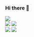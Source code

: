 ### Hi there 🍊   
![](https://github-profile-summary-cards.vercel.app/api/cards/profile-details?username=citrus1998&theme=github_dark)  
![](https://github-profile-summary-cards.vercel.app/api/cards/repos-per-language?username=citrus1998&theme=github_dark)
![](https://github-profile-summary-cards.vercel.app/api/cards/most-commit-language?username=citrus1998&theme=github_dark)  
![](https://github-profile-summary-cards.vercel.app/api/cards/stats?username=citrus1998&theme=github_dark)
![](https://github-profile-summary-cards.vercel.app/api/cards/productive-time?username=citrus1998&theme=github_dark)  

<!--
**citrus1998/citrus1998** is a ✨ _special_ ✨ repository because its `README.md` (this file) appears on your GitHub profile.

Here are some ideas to get you started:

- 🔭 I’m currently working on ...
- 🌱 I’m currently learning ...
- 👯 I’m looking to collaborate on ...
- 🤔 I’m looking for help with ...
- 💬 Ask me about ...
- 📫 How to reach me: ...
- 😄 Pronouns: ...
- ⚡ Fun fact: ...
-->
